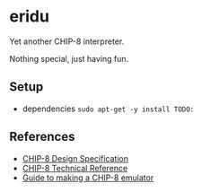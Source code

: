 # eridu

Yet another CHIP-8 interpreter.

Nothing special, just having fun.

## Setup

- dependencies `sudo apt-get -y install TODO:`

## References

- [CHIP-8 Design Specification](http://www.cs.columbia.edu/~sedwards/classes/2016/4840-spring/designs/Chip8.pdf)
- [CHIP-8 Technical Reference](https://web.archive.org/web/20160213213233/http://devernay.free.fr/hacks/chip8/C8TECH10.HTM)
- [Guide to making a CHIP-8 emulator](https://tobiasvl.github.io/blog/write-a-chip-8-emulator/)
